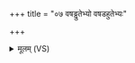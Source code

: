 +++
title = "०७ वषड्ढुतेभ्यो वषडहुतेभ्यः"

+++
<details><summary>मूलम् (VS)</summary>

वष॑ड्ढु॒तेभ्यो॒ वष॒डहु॑तेभ्यः। देवा॑ गातुविदो गा॒तुं वि॒त्त्वा गा॒तुमि॑त ॥
</details>